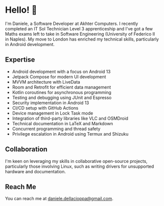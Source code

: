 # Hello! 👋

I'm Daniele, a Software Developer at Akhter Computers. I recently completed an IT Sol Technician Level 3 apprenticeship and I've got a few Maths exams left to take in Software Engineering (University of Federico II in Naples). My move to London has enriched my technical skills, particularly in Android development.

## Expertise

- Android development with a focus on Android 13
- Jetpack Compose for modern UI development
- MVVM architecture with LiveData
- Room and Retrofit for efficient data management
- Kotlin coroutines for asynchronous programming
- Testing and debugging using JUnit and Espresso
- Security implementation in Android 13
- CI/CD setup with GitHub Actions
- Device management in Lock Task mode
- Integration of third-party libraries like VLC and OSMDroid
- Technical documentation in LaTeX and Markdown
- Concurrent programming and thread safety
- Privilege escalation in Android using Termux and Shizuku

## Collaboration

I'm keen on leveraging my skills in collaborative open-source projects, particularly those involving Linux, such as writing drivers for unsupported hardware and documentation.

## Reach Me

You can reach me at daniele.dellacioppa@gmail.com.

<!---
devendetes/devendetes is a ✨ special ✨ repository because its `README.md` (this file) appears on your GitHub profile.
You can click the Preview link to take a look at your changes.
--->

